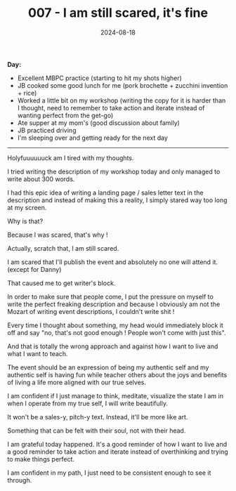 ﻿---
title: 007 - I am still scared, it's fine
date: 2024-08-18
categories: ["daily"]
tags: posts

---

**Day:**  

- Excellent MBPC practice (starting to hit my shots higher)
- JB cooked some good lunch for me (pork brochette + zucchini invention + rice)
- Worked a little bit on my workshop (writing the copy for it is harder than I thought, need to remember to take action and iterate instead of wanting perfect from the get-go)
- Ate supper at my mom's (good discussion about family)
- JB practiced driving
- I'm sleeping over and getting ready for the next day
___  

Holyfuuuuuuck am I tired with my thoughts.

I tried writing the description of my workshop today and only managed to write about 300 words.

I had this epic idea of writing a landing page / sales letter text in the description and instead of making this a reality, I simply stared way too long at my screen.

Why is that?

Because I was scared, that's why !

Actually, scratch that, I am still scared.

I am scared that I'll publish the event and absolutely no one will attend it. (except for Danny)

That caused me to get writer's block.

In order to make sure that people come, I put the pressure on myself to write the perfect freaking description and because I obviously am not the Mozart of writing event descriptions, I couldn't write shit !

Every time I thought about something, my head would immediately block it off and say "no, that's not good enough ! People won't come with just this".

And that is totally the wrong approach and against how I want to live and what I want to teach.

The event should be an expression of being my authentic self and my authentic self is having fun while teacher others about the joys and benefits of living a life more aligned with our true selves.

I am confident if I just manage to think, meditate, visualize the state I am in when I operate from my true self, I will write beautifully.

It won't be a sales-y, pitch-y text. Instead, it'll be more like art.

Something that can be felt with their soul, not with their head.

I am grateful today happened. It's a good reminder of how I want to live and a good reminder to take action and iterate instead of overthinking and trying to make things perfect.

I am confident in my path, I just need to be consistent enough to see it through.





